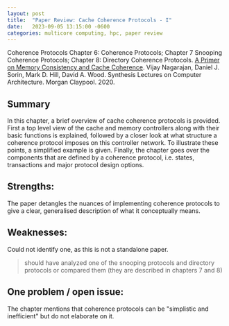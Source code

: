 ```yaml
---
layout: post
title:  "Paper Review: Cache Coherence Protocols - I"
date:   2023-09-05 13:15:00 -0600
categories: multicore computing, hpc, paper review
---
```


Coherence Protocols
Chapter 6: Coherence Protocols;
Chapter 7 Snooping Coherence Protocols;
Chapter 8: Directory Coherence Protocols.
[A Primer on Memory Consistency and Cache Coherence](https://link.springer.com/book/10.1007/978-3-031-01764-3). Vijay Nagarajan, Daniel J. Sorin, Mark D. Hill, David A. Wood.  Synthesis Lectures on Computer Architecture. Morgan Claypool. 2020.

## Summary

In this chapter, a brief overview of cache coherence protocols is provided. First a top level view of the cache and memory controllers along with their basic functions is explained, followed by a closer look at what structure a coherence protocol imposes on this controller network. To illustrate these points, a simplified example is given. Finally, the chapter goes over the components that are defined by a coherence protocol, i.e. states, transactions and major protocol design options.

## Strengths:

The paper detangles the nuances of implementing coherence protocols to give a clear, generalised description of what it conceptually means.

## Weaknesses:

Could not identify one, as this is not a standalone paper.

> should have analyzed one of the snooping protocols and directory protocols or compared them (they are described in chapters 7 and 8)


## One problem / open issue:

The chapter mentions that coherence protocols can be "simplistic and inefficient" but do not elaborate on it.